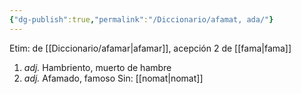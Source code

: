 ```yaml
---
{"dg-publish":true,"permalink":"/Diccionario/afamat, ada/"}
---
```


Etim: de [[Diccionario/afamar\|afamar]], acepción 2 de [[fama\|fama]]
1. *adj.* Hambriento, muerto de hambre
2. *adj.* Afamado, famoso
    Sin: [[nomat\|nomat]]